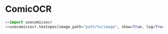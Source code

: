 # ComicOCR
```python
>>import usecomicsocr
>>usecomicsocr.textnpos(image_path="path/to/image", show=True, log=True)
```
